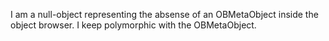 I am a null-object representing the absense of an OBMetaObject inside the object browser. I keep polymorphic with the OBMetaObject.